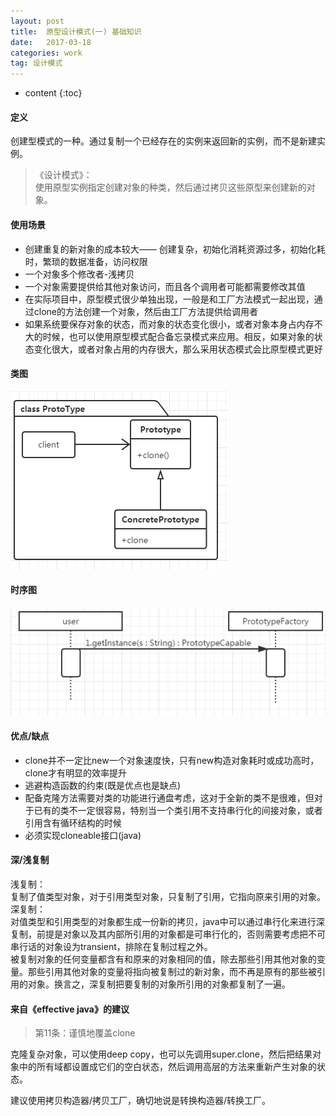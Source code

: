 ```yaml
---
layout: post
title:  原型设计模式(一) 基础知识
date:   2017-03-18
categories: work
tag: 设计模式
---
```


* content
{:toc}

#### 定义 ####

创建型模式的一种。通过复制一个已经存在的实例来返回新的实例，而不是新建实例。

>《设计模式》：<br/> 使用原型实例指定创建对象的种类，然后通过拷贝这些原型来创建新的对象。



#### 使用场景 ####

-  创建重复的新对象的成本较大—— 创建复杂，初始化消耗资源过多，初始化耗时，繁琐的数据准备，访问权限
-  一个对象多个修改者-浅拷贝
-  一个对象需要提供给其他对象访问，而且各个调用者可能都需要修改其值
-  在实际项目中，原型模式很少单独出现，一般是和工厂方法模式一起出现，通过clone的方法创建一个对象，然后由工厂方法提供给调用者
-  如果系统要保存对象的状态，而对象的状态变化很小，或者对象本身占内存不大的时候，也可以使用原型模式配合备忘录模式来应用。相反，如果对象的状态变化很大，或者对象占用的内存很大，那么采用状态模式会比原型模式更好


#### 类图 ####

![类图](/images/prototype_class_uml.png)

#### 时序图 ####

![时序图](/images/prototype_sequence_uml.png)

#### 优点/缺点 ####

- clone并不一定比new一个对象速度快，只有new构造对象耗时或成功高时，clone才有明显的效率提升
- 逃避构造函数的约束(既是优点也是缺点)
- 配备克隆方法需要对类的功能进行通盘考虑，这对于全新的类不是很难，但对于已有的类不一定很容易，特别当一个类引用不支持串行化的间接对象，或者引用含有循环结构的时候
- 必须实现cloneable接口(java)



 
#### 深/浅复制 ####
 浅复制：<br/>
复制了值类型对象，对于引用类型对象，只复制了引用，它指向原来引用的对象。
<br/>
深复制：<br/>
对值类型和引用类型的对象都生成一份新的拷贝，java中可以通过串行化来进行深复制，前提是对象以及其内部所引用的对象都是可串行化的，否则需要考虑把不可串行话的对象设为transient，排除在复制过程之外。<br/>
被复制对象的任何变量都含有和原来的对象相同的值，除去那些引用其他对象的变量。那些引用其他对象的变量将指向被复制过的新对象，而不再是原有的那些被引用的对象。换言之，深复制把要复制的对象所引用的对象都复制了一遍。
 

#### 来自《effective java》的建议 ####

>第11条：谨慎地覆盖clone

克隆复杂对象，可以使用deep copy，也可以先调用super.clone，然后把结果对象中的所有域都设置成它们的空白状态，然后调用高层的方法来重新产生对象的状态。

建议使用拷贝构造器/拷贝工厂，确切地说是转换构造器/转换工厂。<br/>


